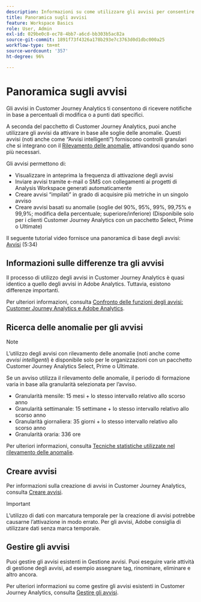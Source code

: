 ```yaml
---
description: Informazioni su come utilizzare gli avvisi per consentire un controllo granulare sulle notifiche e un’integrazione con il rilevamento di anomalie.
title: Panoramica sugli avvisi
feature: Workspace Basics
role: User, Admin
exl-id: 029be0c8-ec78-4bb7-a6cd-bb303b5ac82a
source-git-commit: 1891f73f4326a178b293e7c3763d0d1dbc000a25
workflow-type: tm+mt
source-wordcount: '357'
ht-degree: 96%

---
```


# Panoramica sugli avvisi

Gli avvisi in Customer Journey Analytics ti consentono di ricevere notifiche in base a percentuali di modifica o a punti dati specifici.

A seconda del pacchetto di Customer Journey Analytics, puoi anche utilizzare gli avvisi da attivare in base alle soglie delle anomalie. Questi avvisi (noti anche come “Avvisi intelligenti”) forniscono controlli granulari che si integrano con il [Rilevamento delle anomalie](/help/analysis-workspace/c-anomaly-detection/anomaly-detection.md), attivandosi quando sono più necessari.

Gli avvisi permettono di:

* Visualizzare in anteprima la frequenza di attivazione degli avvisi
* Inviare avvisi tramite e-mail o SMS con collegamenti ai progetti di Analysis Workspace generati automaticamente
* Creare avvisi “impilati” in grado di acquisire più metriche in un singolo avviso
* Creare avvisi basati su anomalie (soglie del 90%, 95%, 99%, 99,75% e 99,9%; modifica della percentuale; superiore/inferiore) (Disponibile solo per i clienti Customer Journey Analytics con un pacchetto Select, Prime o Ultimate)

Il seguente tutorial video fornisce una panoramica di base degli avvisi: [Avvisi](https://experienceleague.adobe.com/docs/analytics-learn/tutorials/data-science/intelligent-alerts.html?lang=it) (5:34)

## Informazioni sulle differenze tra gli avvisi

Il processo di utilizzo degli avvisi in Customer Journey Analytics è quasi identico a quello degli avvisi in Adobe Analytics. Tuttavia, esistono differenze importanti.

Per ulteriori informazioni, consulta [Confronto delle funzioni degli avvisi: Customer Journey Analytics e Adobe Analytics](/help/components/c-intelligent-alerts/alerts-feature-comparison.md).

## Ricerca delle anomalie per gli avvisi

>[!NOTE]
>
>L’utilizzo degli avvisi con rilevamento delle anomalie (noti anche come _avvisi intelligenti_) è disponibile solo per le organizzazioni con un pacchetto Customer Journey Analytics Select, Prime o Ultimate.

Se un avviso utilizza il rilevamento delle anomalie, il periodo di formazione varia in base alla granularità selezionata per l’avviso.

* Granularità mensile: 15 mesi + lo stesso intervallo relativo allo scorso anno
* Granularità settimanale: 15 settimane + lo stesso intervallo relativo allo scorso anno
* Granularità giornaliera: 35 giorni + lo stesso intervallo relativo allo scorso anno
* Granularità oraria: 336 ore

Per ulteriori informazioni, consulta [Tecniche statistiche utilizzate nel rilevamento delle anomalie](/help/analysis-workspace/c-anomaly-detection/statistics-anomaly-detection.md).

## Creare avvisi

Per informazioni sulla creazione di avvisi in Customer Journey Analytics, consulta [Creare avvisi](/help/components/c-intelligent-alerts/alert-builder.md).

>[!IMPORTANT]
>
>L’utilizzo di dati con marcatura temporale per la creazione di avvisi potrebbe causarne l’attivazione in modo errato. Per gli avvisi, Adobe consiglia di utilizzare dati senza marca temporale.

## Gestire gli avvisi

Puoi gestire gli avvisi esistenti in Gestione avvisi. Puoi eseguire varie attività di gestione degli avvisi, ad esempio assegnare tag, rinominare, eliminare e altro ancora.

Per ulteriori informazioni su come gestire gli avvisi esistenti in Customer Journey Analytics, consulta [Gestire gli avvisi](/help/components/c-intelligent-alerts/alert-manager.md).
